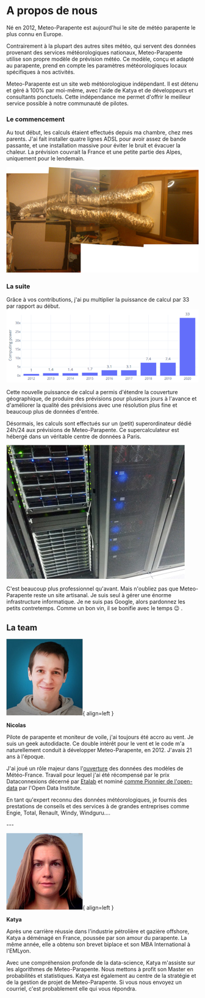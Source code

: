 # A propos de nous

Né en 2012, Meteo-Parapente est aujourd'hui le site de météo parapente le plus connu en Europe.

Contrairement à la plupart des autres sites météo, qui servent des données provenant des services météorologiques nationaux, Meteo-Parapente utilise son propre modèle de prévision météo. Ce modèle, conçu et adapté au parapente, prend en compte les paramètres météorologiques locaux spécifiques à nos activités.

Meteo-Parapente est un site web météorologique indépendant.
Il est détenu et géré à 100% par moi-même, avec l'aide de Katya et de développeurs et consultants ponctuels. Cette indépendance me permet d'offrir le meilleur service possible à notre communauté de pilotes.

### Le commencement

Au tout début, les calculs étaient effectués depuis ma chambre, chez mes parents.
J'ai fait installer quatre lignes ADSL pour avoir assez de bande passante, et une installation massive pour éviter le bruit et évacuer la chaleur. La prévision couvrait la France et une petite partie des Alpes, uniquement pour le lendemain.

![2012 setup](/img/calculator-2012.jpg)

### La suite

Grâce à vos contributions, j'ai pu multiplier la puissance de calcul par 33 par rapport au début.
![2021 setup](/img/computing-power-evolution.png)

Cette nouvelle puissance de calcul a permis d'étendre la couverture géographique, de produire des prévisions pour plusieurs jours à l'avance et d'améliorer la qualité des prévisions avec une résolution plus fine et beaucoup plus de données d'entrée.

Désormais, les calculs sont effectués sur un (petit) superordinateur dédié 24h/24 aux prévisions de Meteo-Parapente. Ce supercalculateur est hébergé dans un véritable centre de données à Paris.

![2021 setup](/img/calculator-2021.jpg)

C'est beaucoup plus professionnel qu'avant. Mais n'oubliez pas que Meteo-Parapente reste un site artisanal. Je suis seul à gérer une énorme infrastructure informatique. Je ne suis pas Google, alors pardonnez les petits contretemps. Comme un bon vin, il se bonifie avec le temps 😉 .

## La team

![Nicolas](/img/nicolas.jpg){ align=left }

**Nicolas**

Pilote de parapente et moniteur de voile, j'ai toujours été accro au vent. Je suis un geek autodidacte. Ce double intérêt pour le vent et le code m'a naturellement conduit à développer Meteo-Parapente, en 2012. J'avais 21 ans à l'époque.

J'ai joué un rôle majeur dans l'[ouverture](https://blog.bacpluszero.com/2014/06/comment-jai-failli-faire-doubler-le.html) des données des modèles de Météo-France. Travail pour lequel j'ai été récompensé par le prix Dataconnexions décerné par [Etalab](https://www.etalab.gouv.fr/qui-sommes-nous) et nominé [comme Pionnier de l'open-data](https://web.archive.org/web/20141107181214/http://summit.theodi.org/awards/) par l'Open Data Institute.

En tant qu'expert reconnu des données météorologiques, je fournis des prestations de conseils et des services à de grandes entreprises comme Engie, Total, Renault, Windy, Windguru....

<div style="clear : both"></div>
---

![Katya](/img/katya.jpg){ align=left }

**Katya**

Après une carrière réussie dans l'industrie pétrolière et gazière offshore, Katya a déménagé en France, poussée par son amour du parapente. La même année, elle a obtenu son brevet biplace et son MBA International  à l'EMLyon.

Avec une compréhension profonde de la data-science, Katya m'assiste sur les algorithmes de Meteo-Parapente. Nous mettons à profit son Master en probabilités et statistiques. Katya est également au centre de la stratégie et de la gestion de projet de Meteo-Parapente. Si vous nous envoyez un courriel, c'est probablement elle qui vous répondra.

<div style="clear : both"></div>